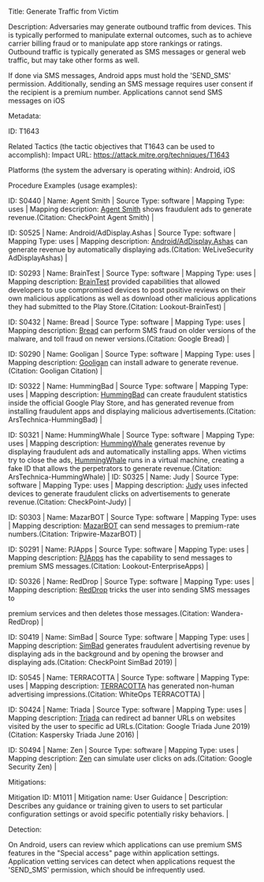 Title: Generate Traffic from Victim

Description: Adversaries may generate outbound traffic from devices. This is typically performed to manipulate external outcomes, such as to achieve carrier billing fraud or to manipulate app store rankings or ratings. Outbound traffic is typically generated as SMS messages or general web traffic, but may take other forms as well.

If done via SMS messages, Android apps must hold the 'SEND_SMS' permission. Additionally, sending an SMS message requires user consent if the recipient is a premium number. Applications cannot send SMS messages on iOS

Metadata:

ID: T1643

Related Tactics (the tactic objectives that T1643 can be used to accomplish): Impact URL: https://attack.mitre.org/techniques/T1643

Platforms (the system the adversary is operating within): Android, iOS

Procedure Examples (usage examples):

ID: S0440 | Name: Agent Smith | Source Type: software | Mapping Type: uses | Mapping description: [Agent Smith](https://attack.mitre.org/software/S0440) shows fraudulent ads to generate revenue.(Citation: CheckPoint Agent Smith) |

ID: S0525 | Name: Android/AdDisplay.Ashas | Source Type: software | Mapping Type: uses | Mapping description: [Android/AdDisplay.Ashas](https://attack.mitre.org/software/S0525) can generate revenue by automatically displaying ads.(Citation: WeLiveSecurity AdDisplayAshas) |

ID: S0293 | Name: BrainTest | Source Type: software | Mapping Type: uses | Mapping description: [BrainTest](https://attack.mitre.org/software/S0293) provided capabilities that allowed developers to use compromised devices to post positive reviews on their own malicious applications as well as download other malicious applications they had submitted to the Play Store.(Citation: Lookout-BrainTest) |

ID: S0432 | Name: Bread | Source Type: software | Mapping Type: uses | Mapping description: [Bread](https://attack.mitre.org/software/S0432) can perform SMS fraud on older versions of the malware, and toll fraud on newer versions.(Citation: Google Bread) |

ID: S0290 | Name: Gooligan | Source Type: software | Mapping Type: uses | Mapping description: [Gooligan](https://attack.mitre.org/software/S0290) can install adware to generate revenue.(Citation: Gooligan Citation) |

ID: S0322 | Name: HummingBad | Source Type: software | Mapping Type: uses | Mapping description: [HummingBad](https://attack.mitre.org/software/S0322) can create fraudulent statistics inside the official Google Play Store, and has generated revenue from installing fraudulent apps and displaying malicious advertisements.(Citation: ArsTechnica-HummingBad) |

ID: S0321 | Name: HummingWhale | Source Type: software | Mapping Type: uses | Mapping description: [HummingWhale](https://attack.mitre.org/software/S0321) generates revenue by displaying fraudulent ads and automatically installing apps. When victims try to close the ads, [HummingWhale](https://attack.mitre.org/software/S0321) runs in a virtual machine, creating a fake ID that allows the perpetrators to generate revenue.(Citation: ArsTechnica-HummingWhale) | ID: S0325 | Name: Judy | Source Type: software | Mapping Type: uses | Mapping description: [Judy](https://attack.mitre.org/software/S0325) uses infected devices to generate fraudulent clicks on advertisements to generate revenue.(Citation: CheckPoint-Judy) |

ID: S0303 | Name: MazarBOT | Source Type: software | Mapping Type: uses | Mapping description: [MazarBOT](https://attack.mitre.org/software/S0303) can send messages to premium-rate numbers.(Citation: Tripwire-MazarBOT) |

ID: S0291 | Name: PJApps | Source Type: software | Mapping Type: uses | Mapping description: [PJApps](https://attack.mitre.org/software/S0291) has the capability to send messages to premium SMS messages.(Citation: Lookout-EnterpriseApps) |

ID: S0326 | Name: RedDrop | Source Type: software | Mapping Type: uses | Mapping description: [RedDrop](https://attack.mitre.org/software/S0326) tricks the user into sending SMS messages to

premium services and then deletes those messages.(Citation: Wandera-RedDrop) |

ID: S0419 | Name: SimBad | Source Type: software | Mapping Type: uses | Mapping description: [SimBad](https://attack.mitre.org/software/S0419) generates fraudulent advertising revenue by displaying ads in the background and by opening the browser and displaying ads.(Citation: CheckPoint SimBad 2019) |

ID: S0545 | Name: TERRACOTTA | Source Type: software | Mapping Type: uses | Mapping description: [TERRACOTTA](https://attack.mitre.org/software/S0545) has generated non-human advertising impressions.(Citation: WhiteOps TERRACOTTA) |

ID: S0424 | Name: Triada | Source Type: software | Mapping Type: uses | Mapping description: [Triada](https://attack.mitre.org/software/S0424) can redirect ad banner URLs on websites visited by the user to specific ad URLs.(Citation: Google Triada June 2019)(Citation: Kaspersky Triada June 2016) |

ID: S0494 | Name: Zen | Source Type: software | Mapping Type: uses | Mapping description: [Zen](https://attack.mitre.org/software/S0494) can simulate user clicks on ads.(Citation: Google Security Zen) |

Mitigations:

Mitigation ID: M1011 | Mitigation name: User Guidance | Description: Describes any guidance or training given to users to set particular configuration settings or avoid specific potentially risky behaviors. |

Detection:

On Android, users can review which applications can use premium SMS features in the "Special access" page within application settings. Application vetting services can detect when applications request the 'SEND_SMS' permission, which should be infrequently used.